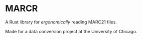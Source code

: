 # MARCR

A Rust library for *ergonomically* reading MARC21 files.

Made for a data conversion project at the University of Chicago.
